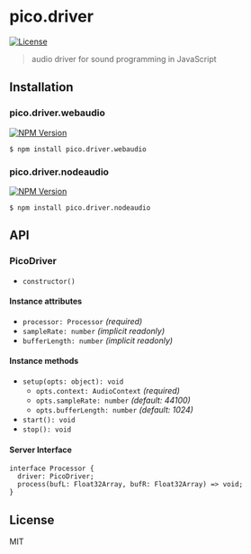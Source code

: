# pico.driver
[![License](http://img.shields.io/badge/license-MIT-brightgreen.svg?style=flat-square)](http://mohayonao.mit-license.org/)

> audio driver for sound programming in JavaScript

## Installation

### pico.driver.webaudio

[![NPM Version](http://img.shields.io/npm/v/pico.driver.webaudio.svg?style=flat-square)](https://www.npmjs.org/package/pico.driver.webaudio)

```
$ npm install pico.driver.webaudio
```

### pico.driver.nodeaudio

[![NPM Version](http://img.shields.io/npm/v/pico.driver.nodeaudio.svg?style=flat-square)](https://www.npmjs.org/package/pico.driver.nodeaudio)

```
$ npm install pico.driver.nodeaudio
```

## API
### PicoDriver
- `constructor()`

#### Instance attributes
- `processor: Processor` _(required)_
- `sampleRate: number` _(implicit readonly)_
- `bufferLength: number` _(implicit readonly)_

#### Instance methods
- `setup(opts: object): void`
  - `opts.context: AudioContext` _(required)_
  - `opts.sampleRate: number` _(default: 44100)_
  - `opts.bufferLength: number` _(default: 1024)_
- `start(): void`
- `stop(): void`

#### Server Interface
```
interface Processor {
  driver: PicoDriver;
  process(bufL: Float32Array, bufR: Float32Array) => void;
}
```

## License

MIT
